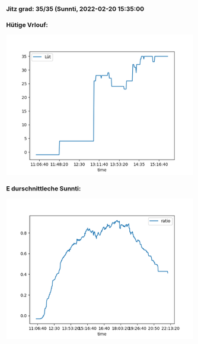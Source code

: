 ### Jitz grad: 35/35 (Sunnti, 2022-02-20 15:35:00

### Hütige Vrlouf:
![Graph](Today.png)

### E durschnittleche Sunnti:
![Graph](Sunnti.png)